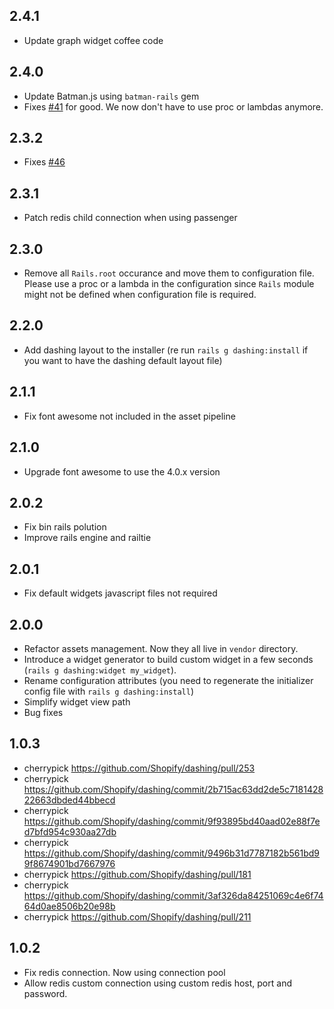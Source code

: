 ## 2.4.1

* Update graph widget coffee code

## 2.4.0

* Update Batman.js using `batman-rails` gem
* Fixes [#41](https://github.com/gottfrois/dashing-rails/issues/41) for good. We now don't have to use proc or lambdas anymore.

## 2.3.2

* Fixes [#46](https://github.com/gottfrois/dashing-rails/issues/46)

## 2.3.1

* Patch redis child connection when using passenger

## 2.3.0

* Remove all `Rails.root` occurance and move them to configuration file. Please use a proc or a lambda in the configuration since `Rails` module might not be defined when configuration file is required.

## 2.2.0

* Add dashing layout to the installer (re run `rails g dashing:install` if you want to have the dashing default layout file)

## 2.1.1

* Fix font awesome not included in the asset pipeline

## 2.1.0

* Upgrade font awesome to use the 4.0.x version

## 2.0.2

* Fix bin rails polution
* Improve rails engine and railtie

## 2.0.1

* Fix default widgets javascript files not required

## 2.0.0

* Refactor assets management. Now they all live in `vendor` directory.
* Introduce a widget generator to build custom widget in a few seconds (`rails g dashing:widget my_widget`).
* Rename configuration attributes (you need to regenerate the initializer config file with `rails g dashing:install`)
* Simplify widget view path
* Bug fixes

## 1.0.3

* cherrypick https://github.com/Shopify/dashing/pull/253
* cherrypick https://github.com/Shopify/dashing/commit/2b715ac63dd2de5c718142822663dbded44bbecd
* cherrypick https://github.com/Shopify/dashing/commit/9f93895bd40aad02e88f7ed7bfd954c930aa27db
* cherrypick https://github.com/Shopify/dashing/commit/9496b31d7787182b561bd99f8674901bd7667976
* cherrypick https://github.com/Shopify/dashing/pull/181
* cherrypick https://github.com/Shopify/dashing/commit/3af326da84251069c4e6f7464d0ae8506b20e98b
* cherrypick https://github.com/Shopify/dashing/pull/211

## 1.0.2

* Fix redis connection. Now using connection pool
* Allow redis custom connection using custom redis host, port and password.

